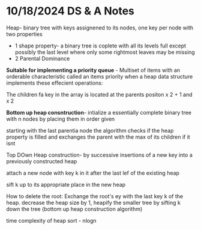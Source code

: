 10/18/2024 DS & A Notes
=========

Heap- binary tree with keys assignened to its nodes, one key per node with two properties
- 1 shape property- a binary tree is coplete with all its levels full except possibly the last level where only some rightmost leaves may be missing 
- 2 Parental Dominance

__Suitable for implementing a priority queue__ - Multiset of items with an orderable characteristic called an items priority when a heap data structure implements these effecient operations:

The children fa key in the array is located at the parents positon x 2 + 1 and x 2

__Bottom up heap consntruction__- intialize a essentially complete binary tree with n nodes by placing them in order given

starting with the last parentia node the algorithm checks if the heap property is filled and exchanges the parent with the max of its children if it isnt

Top DOwn Heap construction- by successive insertions of a new key into a previously constructed heap

attach a new node with key k in it after the last lef of the existing heap

sift k up to its appropriate place in the new heap

How to delete the root: Exchange the root's ey with the last key k of the heap. decrease the heap size by 1, heapify the smaller tree by sifting k down the tree (bottom up heap construction algorithm)

time complexity of heap sort - nlogn